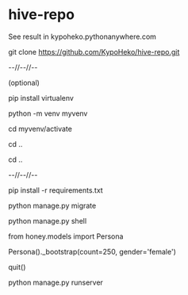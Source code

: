 # hive-repo
See result in kypoheko.pythonanywhere.com

git clone https://github.com/KypoHeko/hive-repo.git

--//--//--

(optional) 

pip install virtualenv

python -m venv myvenv

cd myvenv/activate

cd ..

cd ..

--//--//--

pip install -r requirements.txt

python manage.py migrate

python manage.py shell

from honey.models import Persona

Persona()._bootstrap(count=250, gender='female')

quit()

python manage.py runserver
